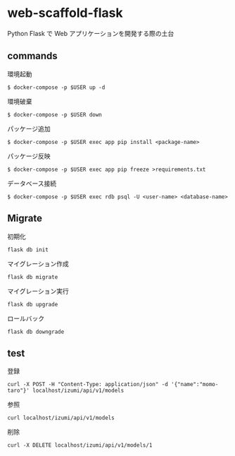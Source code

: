 # web-scaffold-flask

Python Flask で Web アプリケーションを開発する際の土台

## commands

環境起動
```
$ docker-compose -p $USER up -d
```

環境破棄
```
$ docker-compose -p $USER down
```

パッケージ追加
```
$ docker-compose -p $USER exec app pip install <package-name>
```

パッケージ反映
```
$ docker-compose -p $USER exec app pip freeze >requirements.txt
```

データベース接続
```
$ docker-compose -p $USER exec rdb psql -U <user-name> <database-name>
```

## Migrate

初期化
```
flask db init
```
マイグレーション作成
```
flask db migrate
```
マイグレーション実行
```
flask db upgrade
```
ロールバック
```
flask db downgrade
```

## test

登録
```
curl -X POST -H "Content-Type: application/json" -d '{"name":"momo-taro"}' localhost/izumi/api/v1/models
```
参照
```
curl localhost/izumi/api/v1/models
```
削除
```
curl -X DELETE localhost/izumi/api/v1/models/1
```
